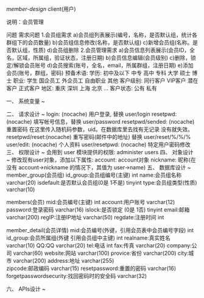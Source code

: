 *member-design*	client(用户)

说明：会员管理

问题
需求问题
	1.会员组需求
		a)会员组列表展示(编号，名称，是否默认组，统计各群组下的会员数量)
		b)会员组信息修改(名称，是否默认组)
		c)新增会员组(名称。是否默认组，性质)
		d)会员组删除
	2.会员管理需求
		a)会员信息列表展示(会员ID，全名，区域，所属组，验证状态，注册日期)
		b)会员信息编辑(会员级别)
		c)删除，锁定/解锁会员账号
		d)会员搜索(账号，全名，email，所属群组，注册日期)
		e)添加会员(账号，群组，密码)
预备术语:
  学历: 初中及以下
        中专
        高中
        专科
        大学
        硕士
        博士
  职业: 学生
        国企员工
        外企员工
        自由职业
        其他
  客户级别:
        同行客户
        VIP客户
        潜在客户
        正式客户
  地区: 重庆
        深圳
        上海
        北京
        ...
  客户状态: 公有
            私有



一、 系统变量 ~

二、 请求设计 ~ 
login: (nocache) 用户登录, 替换 user/login
resetpwd: (nocache) 填写帐号信息，替换 user/password
resetpwd/sended: (nocache) 重置密码 在这里传入随机码参数，uid。在数据库里去找有无记录 没有就失效。
resetpwd/reset:(nocache) 重写密码(邮件中的地址) 替换 user/reset/%/%/%
user/edit: (nocache) 个人资料
user/resetpwd: (nocache) 特定用户密码修改
三、 权限设计 ~
会用到 user 模块提供的权限: administer users
四、 对象设计 ~
修改现有user对象，添加以下属性:
account: account对象
nickname: 昵称(在没有 account->nickname 的情况下，其值为 user->name)
五、 数据库设计 ~
member_group(会员组)
	id_group:会员组编号(主键)	int
	name:会员组名称		varchar(20)
	isdefault:是否默认会员组(0是 1不是)	tinyint
	type:会员组类型(性质)	varchar(10)

members(会员)
	mid:会员编号(主键)	int
	account:用户账号	varchar(12)
	password:登录密码	varchar(16)
	islock:是否锁定	(0是 1否)	tinyint
	email:邮箱	varchar(200)
	regIP:注册IP地址	varchar(50)
	regdate:注册时间	int

member_detail(会员详情)
	mid:会员编号(外键，引用会员表中会员编号字段)	int
	id_group:会员所属组(外键  引用会员组中主键)		int
	realname:真实姓名	varchar(10)
	QQ:QQ	varchar(20)
	tel:电话	int
	fax:传真	varchar(20)
	company:公司	varchar(60)
	website:网站	varchar(100)
	provice:省份	varchar(200)
	city:城市		varchar(200)
	address:地址	varchar(255)	
	zipcode:邮政编码	varchar(15)
	resetpassword:重置的密码	varchar(16)
	forgetpasswordsecurity:找回密码时的安全码	varchar(32)


六、 APIs设计 ~
